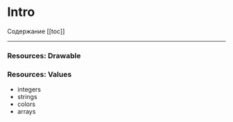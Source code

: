 # Intro

Содержание
[[toc]]

---

### Resources: Drawable

### Resources: Values
* integers
* strings
* colors
* arrays